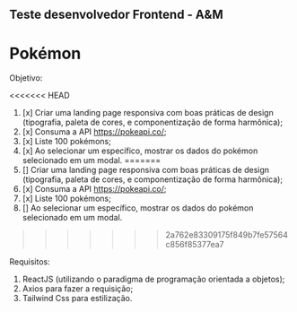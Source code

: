 ## Teste desenvolvedor Frontend - A&M

# Pokémon

Objetivo:

<<<<<<< HEAD
1. [x] Criar uma landing page responsiva com boas práticas de design (tipografia,
       paleta de cores, e componentização de forma harmônica);
2. [x] Consuma a API https://pokeapi.co/;
3. [x] Liste 100 pokémons;
4. [x] Ao selecionar um específico, mostrar os dados do pokémon selecionado em um modal.
=======
1. [] Criar uma landing page responsiva com boas práticas de design (tipografia,
   paleta de cores, e componentização de forma harmônica);
2. [x] Consuma a API https://pokeapi.co/;
3. [x] Liste 100 pokémons;
4. [] Ao selecionar um específico, mostrar os dados do pokémon selecionado em um modal.
>>>>>>> 2a762e83309175f849b7fe57564c856f85377ea7

Requisitos:

1. ReactJS (utilizando o paradigma de programação orientada a objetos);
2. Axios para fazer a requisição;
3. Tailwind Css para estilização.
